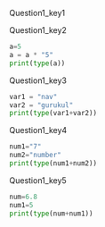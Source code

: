 Question1_key1



Question1_key2


```python
a=5
a = a * "5"
print(type(a))
 ```

Question1_key3


```python
var1 = "nav"
var2 = "gurukul"
print(type(var1+var2))
 ```

Question1_key4


```python
num1="7"
num2="number"
print(type(num1+num2))
 ```

Question1_key5


```python
num=6.8
num1=5
print(type(num+num1))
 ```